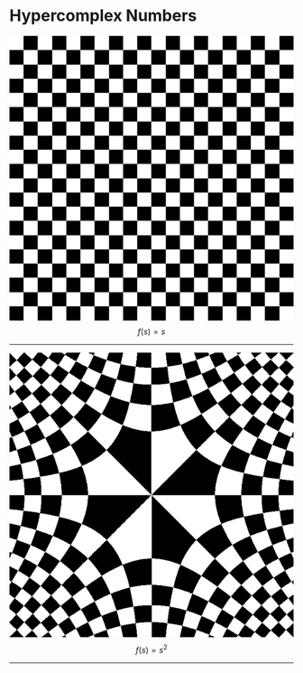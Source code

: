 # Hypercomplex Numbers


![s](images/s.png)
$$
f(s) = s
$$

---

![s](images/s2.png)
$$
f(s) = s^2
$$

---